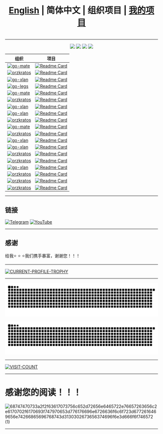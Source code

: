 <h4 align="center" style="font-size: 2.0em;"><a href="./README.md">English</a> | <strong>简体中文</strong> | <strong>组织项目</strong> | <a href="../README.zh.md">我的项目</a></h4>

---

<div align="center">

<!-- 这是一个注释，它不会在渲染时显示出来，这是项目列表的起始位置 -->

<a href="https://github.com/orgs/go-xlan/repositories"><img src="https://img.shields.io/badge/go+xlan-%23DC143C.svg?style=flat&logoColor=white" height="40"></a>
<a href="https://github.com/orgs/go-mate/repositories"><img src="https://img.shields.io/badge/go+mate-%23FF5733.svg?style=flat&logoColor=white" height="40"></a>
<a href="https://github.com/orgs/orzkratos/repositories"><img src="https://img.shields.io/badge/orzkratos-%23ADFF2F.svg?style=flat&logoColor=white" height="40"></a>
<a href="https://github.com/orgs/go-legs/repositories"><img src="https://img.shields.io/badge/go+legs-%2320B2AA.svg?style=flat&logoColor=white" height="40"></a>

| **组织** | **项目** |
|----------|----------|
| [![go-mate](https://img.shields.io/badge/go+mate-%23FF6347.svg?style=flat&logoColor=white)](https://github.com/go-mate) | [![Readme Card](https://github-readme-stats.vercel.app/api/pin/?username=go-mate&repo=depbump&theme=midnight-purple)](https://github.com/go-mate/depbump) |
| [![orzkratos](https://img.shields.io/badge/orzkratos-%233CB371.svg?style=flat&logoColor=white)](https://github.com/orzkratos) | [![Readme Card](https://github-readme-stats.vercel.app/api/pin/?username=orzkratos&repo=apmkratos&theme=blueberry)](https://github.com/orzkratos/apmkratos) |
| [![go-xlan](https://img.shields.io/badge/go+xlan-%237D5E7F.svg?style=flat&logoColor=white)](https://github.com/go-xlan) | [![Readme Card](https://github-readme-stats.vercel.app/api/pin/?username=go-xlan&repo=gogitv5git&theme=yeblu)](https://github.com/go-xlan/gogitv5git) |
| [![go-legs](https://img.shields.io/badge/go+legs-%2335A8D5.svg?style=flat&logoColor=white)](https://github.com/go-legs) | [![Readme Card](https://github-readme-stats.vercel.app/api/pin/?username=go-legs&repo=.github&theme=city_lights)](https://github.com/go-legs/.github) |
| [![go-mate](https://img.shields.io/badge/go+mate-%23FFD700.svg?style=flat&logoColor=white)](https://github.com/go-mate) | [![Readme Card](https://github-readme-stats.vercel.app/api/pin/?username=go-mate&repo=replicago&theme=nightowl)](https://github.com/go-mate/replicago) |
| [![orzkratos](https://img.shields.io/badge/orzkratos-%2391C4A4.svg?style=flat&logoColor=white)](https://github.com/orzkratos) | [![Readme Card](https://github-readme-stats.vercel.app/api/pin/?username=orzkratos&repo=swaggokratos&theme=transparent)](https://github.com/orzkratos/swaggokratos) |
| [![go-xlan](https://img.shields.io/badge/go+xlan-%23F7931E.svg?style=flat&logoColor=white)](https://github.com/go-xlan) | [![Readme Card](https://github-readme-stats.vercel.app/api/pin/?username=go-xlan&repo=elasticapm&theme=solarized-light)](https://github.com/go-xlan/elasticapm) |
| [![go-xlan](https://img.shields.io/badge/go+xlan-%2335A8D5.svg?style=flat&logoColor=white)](https://github.com/go-xlan) | [![Readme Card](https://github-readme-stats.vercel.app/api/pin/?username=go-xlan&repo=gogitosgcm&theme=graywhite)](https://github.com/go-xlan/gogitosgcm) |
| [![orzkratos](https://img.shields.io/badge/orzkratos-%23FF1493.svg?style=flat&logoColor=white)](https://github.com/orzkratos) | [![Readme Card](https://github-readme-stats.vercel.app/api/pin/?username=orzkratos&repo=zapzkratos&theme=blue_navy)](https://github.com/orzkratos/zapzkratos) |
| [![go-mate](https://img.shields.io/badge/go+mate-%2395C59D.svg?style=flat&logoColor=white)](https://github.com/go-mate) | [![Readme Card](https://github-readme-stats.vercel.app/api/pin/?username=go-mate&repo=.github&theme=aura_dark)](https://github.com/go-mate/.github) |
| [![orzkratos](https://img.shields.io/badge/orzkratos-%2332CD32.svg?style=flat&logoColor=white)](https://github.com/orzkratos) | [![Readme Card](https://github-readme-stats.vercel.app/api/pin/?username=orzkratos&repo=vue3kratos&theme=catppuccin_mocha)](https://github.com/orzkratos/vue3kratos) |
| [![go-xlan](https://img.shields.io/badge/go+xlan-%2391C4A4.svg?style=flat&logoColor=white)](https://github.com/go-xlan) | [![Readme Card](https://github-readme-stats.vercel.app/api/pin/?username=go-xlan&repo=redissuo&theme=default_repocard)](https://github.com/go-xlan/redissuo) |
| [![go-xlan](https://img.shields.io/badge/go+xlan-%2335A8D5.svg?style=flat&logoColor=white)](https://github.com/go-xlan) | [![Readme Card](https://github-readme-stats.vercel.app/api/pin/?username=go-xlan&repo=goyamlv3up&theme=shadow_blue)](https://github.com/go-xlan/goyamlv3up) |
| [![orzkratos](https://img.shields.io/badge/orzkratos-%23F2D330.svg?style=flat&logoColor=white)](https://github.com/orzkratos) | [![Readme Card](https://github-readme-stats.vercel.app/api/pin/?username=orzkratos&repo=authkratos&theme=vision-friendly-dark)](https://github.com/orzkratos/authkratos) |
| [![orzkratos](https://img.shields.io/badge/orzkratos-%23F09F3B.svg?style=flat&logoColor=white)](https://github.com/orzkratos) | [![Readme Card](https://github-readme-stats.vercel.app/api/pin/?username=orzkratos&repo=gormkratos&theme=material-palenight)](https://github.com/orzkratos/gormkratos) |
| [![go-xlan](https://img.shields.io/badge/go+xlan-%237D5E7F.svg?style=flat&logoColor=white)](https://github.com/go-xlan) | [![Readme Card](https://github-readme-stats.vercel.app/api/pin/?username=go-xlan&repo=.github&theme=tokyonight)](https://github.com/go-xlan/.github) |
| [![orzkratos](https://img.shields.io/badge/orzkratos-%23FF4500.svg?style=flat&logoColor=white)](https://github.com/orzkratos) | [![Readme Card](https://github-readme-stats.vercel.app/api/pin/?username=orzkratos&repo=erkkratos&theme=chartreuse-dark)](https://github.com/orzkratos/erkkratos) |
| [![orzkratos](https://img.shields.io/badge/orzkratos-%2320B2AA.svg?style=flat&logoColor=white)](https://github.com/orzkratos) | [![Readme Card](https://github-readme-stats.vercel.app/api/pin/?username=orzkratos&repo=wire2kratos&theme=ambient_gradient)](https://github.com/orzkratos/wire2kratos) |
| [![orzkratos](https://img.shields.io/badge/orzkratos-%2391C4A4.svg?style=flat&logoColor=white)](https://github.com/orzkratos) | [![Readme Card](https://github-readme-stats.vercel.app/api/pin/?username=orzkratos&repo=.github&theme=shadow_red)](https://github.com/orzkratos/.github) |

<!-- 这是一个注释，它不会在渲染时显示出来，这是项目列表的终止位置 -->

</div>

---

## 链接

[![Telegram](https://img.shields.io/badge/-Telegram-f5e0dc?style=for-the-badge&logo=telegram&logoColor=27A0D9)](https://t.me/yyle88)
[![YouTube](https://img.shields.io/badge/-YouTube-f2cdcd?style=for-the-badge&logo=YouTube&logoColor=FF0000)](https://www.youtube.com/@%E6%9D%A8%E4%BA%A6%E4%B9%901990/videos)

---

## 感谢

给我⭐ ⭐ ⭐我们携手暴富，谢谢您！！！

---

[![CURRENT-PROFILE-TROPHY](https://github-profile-trophy.vercel.app/?username=yyle88)](https://github.com/yyle88)

---

![github contribution grid snake animation](https://raw.githubusercontent.com/yyle88/yyle88/snake/github-contribution-grid-snake-dark.svg#gh-dark-mode-only)

![github contribution grid snake animation](https://raw.githubusercontent.com/yyle88/yyle88/snake/github-contribution-grid-snake.svg#gh-light-mode-only)

---

[![VISIT-COUNT](https://visitcount.itsvg.in/api?id=yyle88&label=profile-views&pretty=true)](https://visitcount.itsvg.in)

---

# 感谢您的阅读！！！

![68747470733a2f2f63617073756c652d72656e6465722e76657263656c2e6170702f6170693f747970653d776176696e6726636f6c6f723d6772616469656e74266865696768743d3130302673656374696f6e3d666f6f746572 (1)](https://github.com/user-attachments/assets/e599b0c5-b812-4e11-908a-2bdec8c97c5f)

---
